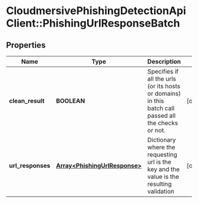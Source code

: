 # CloudmersivePhishingDetectionApiClient::PhishingUrlResponseBatch

## Properties
Name | Type | Description | Notes
------------ | ------------- | ------------- | -------------
**clean_result** | **BOOLEAN** | Specifies if all the urls (or its hosts or domains) in this batch call passed all the checks or not. | [optional] 
**url_responses** | [**Array&lt;PhishingUrlResponse&gt;**](PhishingUrlResponse.md) | Dictionary where the requesting url is the key and the value is the resulting validation | [optional] 


